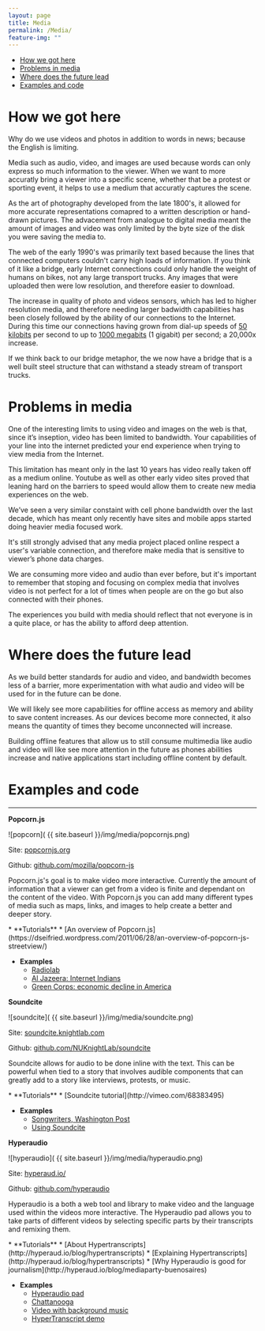 ```yaml
---
layout: page
title: Media
permalink: /Media/
feature-img: ""
---
```


<div class="toc">
  

  <ul class="listContent">
    <li><a href="#hwgh">How we got here</a></li>
    <li> <a href="#pim">Problems in media</a></li>
    <li><a href="#wdtfl">Where does the future lead</a></li>
    <li><a href="#eac">Examples and code</a></li>
  </ul>
</div>

<h1 id="hwgh">How we got here</h1>

Why do we use videos and photos in addition to words in news; because the English is limiting.

Media such as audio, video, and images are used because words can only express so much information to the viewer. When we want to more accuratly bring a viewer into a specific scene, whether that be a protest or sporting event, it helps to use a medium that accuratly captures the scene.

As the art of photography developed from the late 1800's, it allowed for more accurate representations comapred to a written description or hand-drawn pictures. The advacement from analogue to digital media meant the amount of images and video was only limited by the byte size of the disk you were saving the media to.

The web of the early 1990's was primarily text based because the lines that connected computers couldn't carry high loads of information. If you think of it like a bridge, early Internet connections could only handle the weight of humans on bikes, not any large transport trucks. Any images that were uploaded then were low resolution, and therefore easier to download. 

The increase in quality of photo and videos sensors, which has led to higher resolution media, and therefore needing larger badwidth capabilities has been closely followed by the ability of our connections to the Internet. During this time our connections having grown from dial-up speeds of [50 kilobits](http://en.wikipedia.org/wiki/Dial-up_Internet_access) per second to up to [1000 megabits](http://en.wikipedia.org/wiki/Google_Fiber) (1 gigabit) per second; a 20,000x increase.

If we think back to our bridge metaphor, the we now have a bridge that is a well built steel structure that can withstand a steady stream of transport trucks.



<h1 id="pim">Problems in media</h1>

One of the interesting limits to using video and images on the web is that, since it’s inseption, video has been limited to bandwidth. Your capabilities of your line into the internet predicted your end experience when trying to view media from the Internet.

This limitation has meant only in the last 10 years has video really taken off as a medium online. Youtube as well as other early video sites proved that leaning hard on the barriers to speed would allow them to create new media experiences on the web.

We’ve seen a very similar constaint with cell phone bandwidth over the last decade, which has meant only recently have sites and mobile apps started doing heavier media focused work.

It's still strongly advised that any media project placed online respect a user's variable connection, and therefore make media that is sensitive to viewer’s phone data charges.

We are consuming more video and audio than ever before, but it's important to remember that stoping and focusing on complex media that involves video is not perfect for a lot of times when people are on the go but also connected with their phones.

The experiences you build with media should reflect that not everyone is in a quite place, or has the ability to afford deep attention.



<h1 id="wdtfl">Where does the future lead</h1>

As we build better standards for audio and video, and bandwidth becomes less of a barrier, more experimentation with what audio and video will be used for in the future can be done.

We will likely see more capabilities for offline access as memory and ability to save content increases. As our devices become more connected, it also means the quantity of times they become unconnected will increase.

Building offline features that allow us to still consume multimedia like audio and video will like see more attention in the future as phones abilities increase and native applications start including offline content by default.



<h1 id="eac">Examples and code</h1>



****

**Popcorn.js**

![popcorn]( {{ site.baseurl }}/img/media/popcornjs.png)

Site: [popcornjs.org](http://popcornjs.org/)

Github: [github.com/mozilla/popcorn-js](https://github.com/mozilla/popcorn-js)

Popcorn.js's goal is to make video more interactive. Currently the amount of information that a viewer can get from a video is finite and dependant on the content of the video. With Popcorn.js you can add many different types of media such as maps, links, and images to help create a better and deeper story.

<div class="resources" markdown='1'>
* **Tutorials**
	* [An overview of Popcorn.js](https://dseifried.wordpress.com/2011/06/28/an-overview-of-popcorn-js-streetview/)

* **Examples**
	* [Radiolab](http://hyper-audio.org/r/)
	* [Al Jazeera: Internet Indians](http://www.aljazeera.com/indepth/interactive/2012/04/20124107156511888.html)
	* [Green Corps: economic decline in America](http://happyworm.com/clientarea/greencorps/v14/)
</div>

**Soundcite**

![soundcite]( {{ site.baseurl }}/img/media/soundcite.png)

Site: [soundcite.knightlab.com](http://soundcite.knightlab.com/)

Github: [github.com/NUKnightLab/soundcite](https://github.com/NUKnightLab/soundcite)

Soundcite allows for audio to be done inline with the text. This can be powerful when tied to a story that involves audible components that can greatly add to a story like interviews, protests, or music.

<div class="resources" markdown='1'>
* **Tutorials**
	* [Soundcite tutorial](http://vimeo.com/68383495)

* **Examples**
	* [Songwriters, Washington Post](http://www.washingtonpost.com/sf/style/2014/07/01/songwriters/)
	* [Using Soundcite](http://soundcite.knightlab.com/examples-music.html)
</div>

**Hyperaudio**

![hyperaudio]( {{ site.baseurl }}/img/media/hyperaudio.png)

Site: [hyperaud.io/](http://hyperaud.io/)

Github: [github.com/hyperaudio](https://github.com/hyperaudio)

Hyperaudio is a both a web tool and library to make video and the language used within the videos more interactive. The Hyperaudio pad allows you to take parts of different videos by selecting specific parts by their transcripts and remixing them.

<div class="resources" markdown='1'>
* **Tutorials**
	* [About Hypertranscripts](http://hyperaud.io/blog/hypertranscripts)
	* [Explaining Hypertranscripts](http://hyperaud.io/blog/hypertranscripts)
	* [Why Hyperaudio is good for journalism](http://hyperaud.io/blog/mediaparty-buenosaires)

* **Examples**
	* [Hyperaudio pad](http://hyperaud.io/pad/)
	* [Chattanooga](http://chattanooga.hyperaud.io/pad/viewer/?t=XMVjtXOUSC-V0sSZBOKrBw&m=D6w0KpumSd2mBkY2nFBP1w)
	* [Video with background music](http://hyperaud.io/pad/viewer/?t=XMVjtXOUSC-V0sSZBOKrBw&m=sPT0dvAwSK6hp5aS7acyAg)
	* [HyperTranscript demo](http://hyperaud.io/lab/ha-examples/AJ/v09/)
</div>